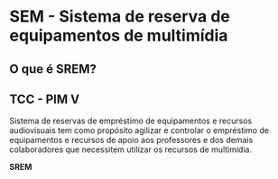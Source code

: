 # SEM - Sistema de reserva de equipamentos de multimídia

## O que é SREM?


## TCC - PIM V

Sistema de reservas de empréstimo de equipamentos e recursos audiovisuais tem como propósito agilizar e controlar o empréstimo de equipamentos e recursos de apoio aos professores e dos demais colaboradores que necessitem utilizar os recursos de multimídia.

**SREM**